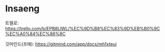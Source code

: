 # Insaeng


트렐로: https://trello.com/b/EPB8LlWL/%EC%9D%B8%EC%83%9D%EB%B0%9C%EC%A0%84%EC%86%8C

깃마인드(프매): https://gitmind.com/app/docs/mh1xteui
